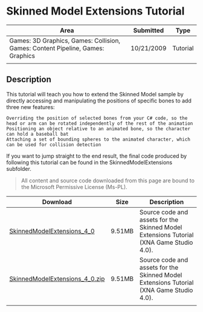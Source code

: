 # Skinned Model Extensions Tutorial

|Area|Submitted|Type|
|-|-|-|
Games: 3D Graphics, Games: Collision, Games: Content Pipeline, Games: Graphics|10/21/2009|Tutorial
||||

## Description

This tutorial will teach you how to extend the Skinned Model sample by directly accessing and manipulating the positions of specific bones to add three new features:

    Overriding the position of selected bones from your C# code, so the head or arm can be rotated independently of the rest of the animation
    Positioning an object relative to an animated bone, so the character can hold a baseball bat
    Attaching a set of bounding spheres to the animated character, which can be used for collision detection

If you want to jump straight to the end result, the final code produced by following this tutorial can be found in the SkinnedModelExtensions subfolder.

> All content and source code downloaded from this page are bound to the Microsoft Permissive License (Ms-PL).

Download | Size | Description
---|---|---|
[SkinnedModelExtensions_4_0](https://github.com/simondarksidej/XNAGameStudio/tree/archive/Samples/SkinnedModelExtensions_4_0) | 9.51MB | Source code and assets for the Skinned Model Extensions Tutorial (XNA Game Studio 4.0).
[SkinnedModelExtensions_4_0.zip](https://github.com/simondarksidej/XNAGameStudioZips/raw/zips/SkinnedModelExtensions_4_0.zip) | 9.51MB | Source code and assets for the Skinned Model Extensions Tutorial (XNA Game Studio 4.0).
||||
